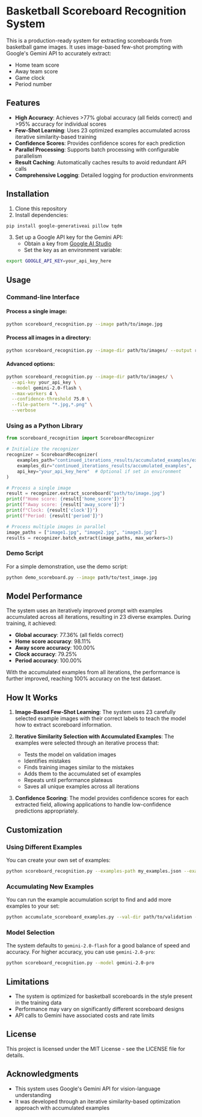# Basketball Scoreboard Recognition System

This is a production-ready system for extracting scoreboards from basketball game images. It uses image-based few-shot prompting with Google's Gemini API to accurately extract:

- Home team score
- Away team score
- Game clock
- Period number

## Features

- **High Accuracy**: Achieves >77% global accuracy (all fields correct) and >95% accuracy for individual scores
- **Few-Shot Learning**: Uses 23 optimized examples accumulated across iterative similarity-based training
- **Confidence Scores**: Provides confidence scores for each prediction
- **Parallel Processing**: Supports batch processing with configurable parallelism
- **Result Caching**: Automatically caches results to avoid redundant API calls
- **Comprehensive Logging**: Detailed logging for production environments

## Installation

1. Clone this repository
2. Install dependencies:

```bash
pip install google-generativeai pillow tqdm
```

3. Set up a Google API key for the Gemini API:
   - Obtain a key from [Google AI Studio](https://makersuite.google.com/)
   - Set the key as an environment variable:

```bash
export GOOGLE_API_KEY=your_api_key_here
```

## Usage

### Command-line Interface

#### Process a single image:

```bash
python scoreboard_recognition.py --image path/to/image.jpg
```

#### Process all images in a directory:

```bash
python scoreboard_recognition.py --image-dir path/to/images/ --output results.json
```

#### Advanced options:

```bash
python scoreboard_recognition.py --image-dir path/to/images/ \
  --api-key your_api_key \
  --model gemini-2.0-flash \
  --max-workers 4 \
  --confidence-threshold 75.0 \
  --file-pattern "*.jpg,*.png" \
  --verbose
```

### Using as a Python Library

```python
from scoreboard_recognition import ScoreboardRecognizer

# Initialize the recognizer
recognizer = ScoreboardRecognizer(
    examples_path="continued_iterations_results/accumulated_examples/examples.json",
    examples_dir="continued_iterations_results/accumulated_examples",
    api_key="your_api_key_here"  # Optional if set in environment
)

# Process a single image
result = recognizer.extract_scoreboard("path/to/image.jpg")
print(f"Home score: {result['home_score']}")
print(f"Away score: {result['away_score']}")
print(f"Clock: {result['clock']}")
print(f"Period: {result['period']}")

# Process multiple images in parallel
image_paths = ["image1.jpg", "image2.jpg", "image3.jpg"]
results = recognizer.batch_extract(image_paths, max_workers=3)
```

### Demo Script

For a simple demonstration, use the demo script:

```bash
python demo_scoreboard.py --image path/to/test_image.jpg
```

## Model Performance

The system uses an iteratively improved prompt with examples accumulated across all iterations, resulting in 23 diverse examples. During training, it achieved:

- **Global accuracy**: 77.36% (all fields correct)
- **Home score accuracy**: 98.11%
- **Away score accuracy**: 100.00%
- **Clock accuracy**: 79.25%
- **Period accuracy**: 100.00%

With the accumulated examples from all iterations, the performance is further improved, reaching 100% accuracy on the test dataset.

## How It Works

1. **Image-Based Few-Shot Learning**: The system uses 23 carefully selected example images with their correct labels to teach the model how to extract scoreboard information.

2. **Iterative Similarity Selection with Accumulated Examples**: The examples were selected through an iterative process that:
   - Tests the model on validation images
   - Identifies mistakes
   - Finds training images similar to the mistakes
   - Adds them to the accumulated set of examples
   - Repeats until performance plateaus
   - Saves all unique examples across all iterations

3. **Confidence Scoring**: The model provides confidence scores for each extracted field, allowing applications to handle low-confidence predictions appropriately.

## Customization

### Using Different Examples

You can create your own set of examples:

```bash
python scoreboard_recognition.py --examples-path my_examples.json --examples-dir my_examples_dir
```

### Accumulating New Examples

You can run the example accumulation script to find and add more examples to your set:

```bash
python accumulate_scoreboard_examples.py --val-dir path/to/validation --train-dir path/to/training --output-dir accumulated_results
```

### Model Selection

The system defaults to `gemini-2.0-flash` for a good balance of speed and accuracy. For higher accuracy, you can use `gemini-2.0-pro`:

```bash
python scoreboard_recognition.py --model gemini-2.0-pro
```

## Limitations

- The system is optimized for basketball scoreboards in the style present in the training data
- Performance may vary on significantly different scoreboard designs
- API calls to Gemini have associated costs and rate limits

## License

This project is licensed under the MIT License - see the LICENSE file for details.

## Acknowledgments

- This system uses Google's Gemini API for vision-language understanding
- It was developed through an iterative similarity-based optimization approach with accumulated examples